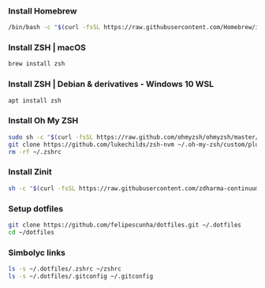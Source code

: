 ### Install Homebrew
```bash
/bin/bash -c "$(curl -fsSL https://raw.githubusercontent.com/Homebrew/install/HEAD/install.sh)"
```
### Install ZSH | macOS
```bash
brew install zsh
```
### Install ZSH | Debian & derivatives - Windows 10 WSL
```bash
apt install zsh
```
### Install Oh My ZSH
```bash
sudo sh -c "$(curl -fsSL https://raw.github.com/ohmyzsh/ohmyzsh/master/tools/install.sh)"
git clone https://github.com/lukechilds/zsh-nvm ~/.oh-my-zsh/custom/plugins/zsh-nvm
rm -rf ~/.zshrc
```
### Install Zinit
```bash
sh -c "$(curl -fsSL https://raw.githubusercontent.com/zdharma-continuum/zinit/master/doc/install.sh)"
```
### Setup dotfiles
```bash
git clone https://github.com/felipescunha/dotfiles.git ~/.dotfiles
cd ~/dotfiles
```
### Simbolyc links
```bash
ls -s ~/.dotfiles/.zshrc ~/zshrc
ls -s ~/.dotfiles/.gitconfig ~/.gitconfig
```